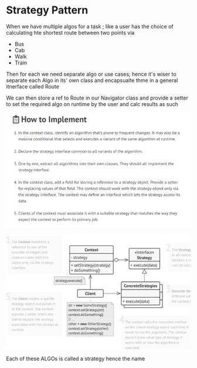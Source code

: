 # Strategy Pattern

When we have multiple algos for a task ; like a user has the choice of calculating hte shortest route between two points via

- Bus
- Cab
- Walk
- Train

Then for each we need separate algo or use cases; hence it's wiser to separate each Algo in its' own class and encapsualte thme in a general itnerface called Route

We can then store a ref to Route in our Navigator class and provide a setter to set the required algo on runtime by the user and calc results as such

![img.png](img.png)

![img_1.png](img_1.png)


Each of these ALGOs is called a strategy hence the name

